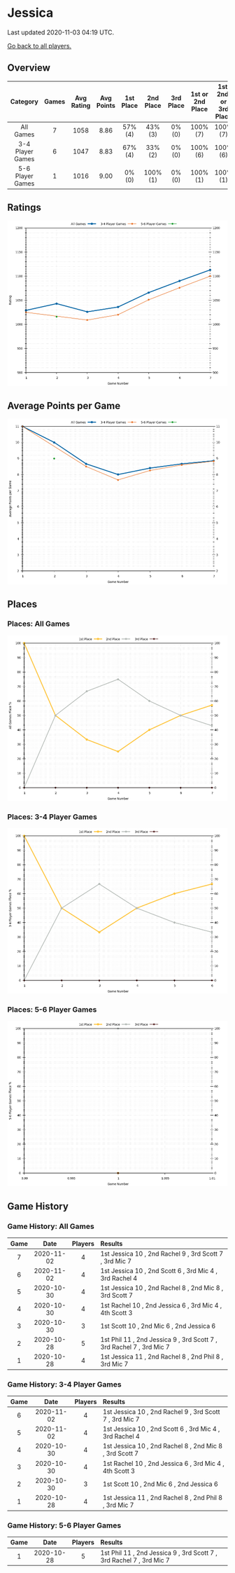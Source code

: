 # Jessica
Last updated 2020-11-03 04:19 UTC.

[Go back to all players.](../README.md)

## Overview
| **Category**     | **Games** | **Avg Rating** | **Avg Points** | **1st Place** | **2nd Place** | **3rd Place** | **1st or 2nd Place** | **1st, 2nd, or 3rd Place** |
| :---:            | :---:     | :---:          | :---:          | :---:         | :---:         | :---:         | :---:                | :---:                      |
| All Games        | 7         | 1058           | 8.86           | 57% (4)       | 43% (3)       | 0% (0)        | 100% (7)             | 100% (7)                   |
| 3-4 Player Games | 6         | 1047           | 8.83           | 67% (4)       | 33% (2)       | 0% (0)        | 100% (6)             | 100% (6)                   |
| 5-6 Player Games | 1         | 1016           | 9.00           | 0% (0)        | 100% (1)      | 0% (0)        | 100% (1)             | 100% (1)                   |

## Ratings
![](plots/rating_vs_game_number.png)

## Average Points per Game
![](plots/average_points_vs_game_number.png)

## Places

### Places: All Games
![](plots/place_percentage_vs_game_number_all_games.png)

### Places: 3-4 Player Games
![](plots/place_percentage_vs_game_number_3_4_player_games.png)

### Places: 5-6 Player Games
![](plots/place_percentage_vs_game_number_5_6_player_games.png)

## Game History

### Game History: All Games
| **Game** | **Date**   | **Players** | **Results**                                                          |
| :---:    | :---:      | :---:       | :---                                                                 |
| 7        | 2020-11-02 | 4           | 1st Jessica 10 , 2nd Rachel 9 , 3rd Scott 7 , 3rd Mic 7              |
| 6        | 2020-11-02 | 4           | 1st Jessica 10 , 2nd Scott 6 , 3rd Mic 4 , 3rd Rachel 4              |
| 5        | 2020-10-30 | 4           | 1st Jessica 10 , 2nd Rachel 8 , 2nd Mic 8 , 3rd Scott 7              |
| 4        | 2020-10-30 | 4           | 1st Rachel 10 , 2nd Jessica 6 , 3rd Mic 4 , 4th Scott 3              |
| 3        | 2020-10-30 | 3           | 1st Scott 10 , 2nd Mic 6 , 2nd Jessica 6                             |
| 2        | 2020-10-28 | 5           | 1st Phil 11 , 2nd Jessica 9 , 3rd Scott 7 , 3rd Rachel 7 , 3rd Mic 7 |
| 1        | 2020-10-28 | 4           | 1st Jessica 11 , 2nd Rachel 8 , 2nd Phil 8 , 3rd Mic 7               |

### Game History: 3-4 Player Games
| **Game** | **Date**   | **Players** | **Results**                                             |
| :---:    | :---:      | :---:       | :---                                                    |
| 6        | 2020-11-02 | 4           | 1st Jessica 10 , 2nd Rachel 9 , 3rd Scott 7 , 3rd Mic 7 |
| 5        | 2020-11-02 | 4           | 1st Jessica 10 , 2nd Scott 6 , 3rd Mic 4 , 3rd Rachel 4 |
| 4        | 2020-10-30 | 4           | 1st Jessica 10 , 2nd Rachel 8 , 2nd Mic 8 , 3rd Scott 7 |
| 3        | 2020-10-30 | 4           | 1st Rachel 10 , 2nd Jessica 6 , 3rd Mic 4 , 4th Scott 3 |
| 2        | 2020-10-30 | 3           | 1st Scott 10 , 2nd Mic 6 , 2nd Jessica 6                |
| 1        | 2020-10-28 | 4           | 1st Jessica 11 , 2nd Rachel 8 , 2nd Phil 8 , 3rd Mic 7  |

### Game History: 5-6 Player Games
| **Game** | **Date**   | **Players** | **Results**                                                          |
| :---:    | :---:      | :---:       | :---                                                                 |
| 1        | 2020-10-28 | 5           | 1st Phil 11 , 2nd Jessica 9 , 3rd Scott 7 , 3rd Rachel 7 , 3rd Mic 7 |

